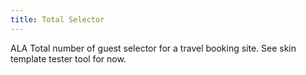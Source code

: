```yaml
---
title: Total Selector
---
```


ALA Total number of guest selector for a travel booking site. See skin template tester tool for now.